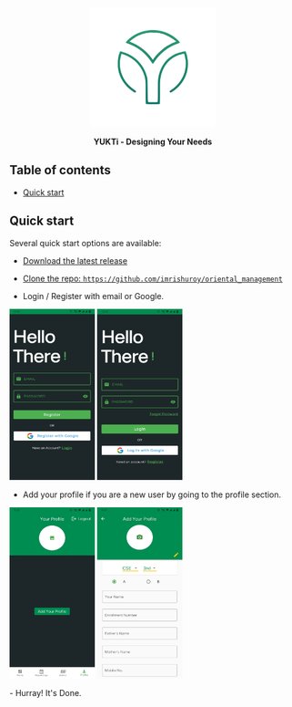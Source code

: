 <p align="center">
  <a href="https://play.google.com/store/apps/details?id=com.sixteenbrains.oriental_management">
    <img src="https://raw.githubusercontent.com/imrishuroy/Images/main/Yukti.png" alt="Yukti Logo" width="220" height="210">
  </a>
</p>
<p align="center">
<b> YUKTi - Designing Your Needs </b>
</p>


## Table of contents

- [Quick start](#quick-start)


## Quick start

Several quick start options are available:

- [Download the latest release](https://play.google.com/store/apps/details?id=com.sixteenbrains.oriental_management)
- [Clone the repo: `https://github.com/imrishuroy/oriental_management`](https://github.com/imrishuroy/oriental_management)

- Login / Register with email or Google.
<p> 
 <img src="https://raw.githubusercontent.com/imrishuroy/Images/main/yukti-sc-2.jpg" alt="Register Image" width="150" height="300">

  <img src="https://raw.githubusercontent.com/imrishuroy/Images/main/yukti-sc-1.jpg" alt="Login Image" width="150" height="300">
</p>

- Add your profile if you are a new user by going to the profile section.

<p style="margin-right:5em">
<img src="https://raw.githubusercontent.com/imrishuroy/Images/main/yukti-sc-3.jpg" alt="Register Image" width="150" height="300">

<img src="https://raw.githubusercontent.com/imrishuroy/Images/main/yukti-sc-4.jpg" alt="Login Image" width="150" height="300" margin:10px>

</p>
- Hurray! It's Done.



